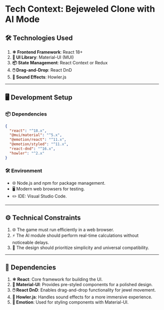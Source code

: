 # Tech Context: Bejeweled Clone with AI Mode

## 🛠️ Technologies Used
1. **⚛️ Frontend Framework**: React 18+
2. **🎨 UI Library**: Material-UI (MUI)
3. **📦 State Management**: React Context or Redux
4. **🖱️ Drag-and-Drop**: React DnD
5. **🎵 Sound Effects**: Howler.js

---

## 🖥️ Development Setup
### 📦 Dependencies
```json
{
  "react": "^18.x",
  "@mui/material": "^5.x",
  "@emotion/react": "^11.x",
  "@emotion/styled": "^11.x",
  "react-dnd": "^16.x",
  "howler": "^2.x"
}
```

### 🛠️ Environment
- 🌐 Node.js and npm for package management.
- 🖥️ Modern web browsers for testing.
- ✏️ IDE: Visual Studio Code.

---

## ⚙️ Technical Constraints
1. 🌐 The game must run efficiently in a web browser.
2. ⚡ The AI module should perform real-time calculations without noticeable delays.
3. 🎨 The design should prioritize simplicity and universal compatibility.

---

## 🔗 Dependencies
1. **⚛️ React**: Core framework for building the UI.
2. **🎨 Material-UI**: Provides pre-styled components for a polished design.
3. **🖱️ React DnD**: Enables drag-and-drop functionality for jewel movement.
4. **🎵 Howler.js**: Handles sound effects for a more immersive experience.
5. **🎨 Emotion**: Used for styling components with Material-UI.
